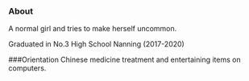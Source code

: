 ### About
A normal girl and tries to make herself uncommon.

Graduated in No.3 High School Nanning (2017-2020)

###Orientation
Chinese medicine treatment and entertaining items on computers.
